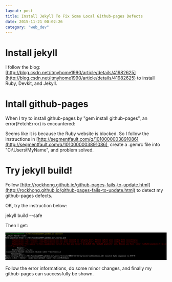 ```yaml
---
layout: post
title: Install Jekyll To Fix Some Local Github-pages Defects
date: 2015-11-21 00:02:26
category: "web_dev"
---
```


# Install jekyll

I follow the blog: [http://blog.csdn.net/itmyhome1990/article/details/41982625](http://blog.csdn.net/itmyhome1990/article/details/41982625) 
to install Ruby, Devkit, and Jekyll.

# Intall github-pages

When I try to install github-pages by "gem install github-pages", an error(FetchError) is encountered: 

Seems like it is because the Ruby website is blocked. So I follow the instructions in 
[http://segmentfault.com/q/1010000003891086](http://segmentfault.com/q/1010000003891086), create a .gemrc file into
"C:\Users\MyName", and problem solved.

# Try jekyll build!

Follow [http://rockhong.github.io/github-pages-fails-to-update.html](http://rockhong.github.io/github-pages-fails-to-update.html)
to detect my github-pages defects.

OK, try the instruction below:

jekyll build --safe

Then I get:

<img src="/assets/web_dev/jekyll_build_reuslts.png"/>

Follow the error informations, do some minor changes, and finally my github-pages can successfully be shown.